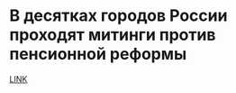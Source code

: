 # В десятках городов России проходят митинги против пенсионной реформы



[LINK](https://varlamov.ru/2987544.html)